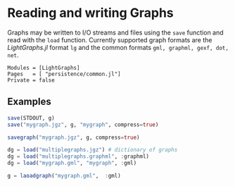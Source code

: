 # Reading and writing Graphs

Graphs may be written to I/O streams and files using the `save` function and
read with the `load` function. Currently supported graph formats are the
 *LightGraphs.jl* format `lg` and the common formats `gml, graphml, gexf, dot, net`.

```@autodocs
Modules = [LightGraphs]
Pages   = [ "persistence/common.jl"]
Private = false
```

## Examples

```julia
save(STDOUT, g)
save("mygraph.jgz", g, "mygraph", compress=true)

savegraph("mygraph.jgz", g, compress=true)

dg = load("multiplegraphs.jgz") # dictionary of graphs
dg = load("multiplegraphs.graphml", :graphml)
dg = load("mygraph.gml", "mygraph", :gml)

g = laoadgraph("mygraph.gml",  :gml)

```
